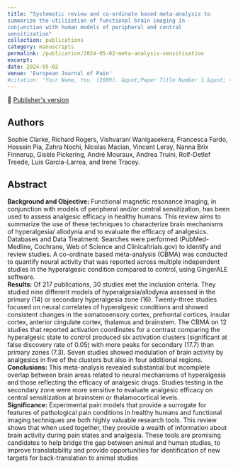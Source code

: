 ```yaml
---
title: "Systematic review and co-ordinate based meta-analysis to
summarize the utilization of functional brain imaging in
conjunction with human models of peripheral and central
sensitization"
collection: publications
category: manuscripts
permalink: /publication/2024-05-02-meta-analysis-sensitisation
excerpt:
date: 2024-05-02
venue: 'European Journal of Pain'
#citation: 'Your Name, You. (2009). &quot;Paper Title Number 1.&quot; <i>Journal 1</i>. 1(1).'
---
```


<!--more-->

📄 [Publisher's version](https://onlinelibrary.wiley.com/doi/pdfdirect/10.1002/ejp.2251)

## Authors
Sophie Clarke, Richard Rogers, Vishvarani Wanigasekera, Francesca Fardo, Hossein Pia, Zahra Nochi, Nicolas Macian, Vincent Leray, Nanna Brix Finnerup, Gisèle Pickering, André Mouraux, Andrea Truini, Rolf-Detlef Treede, Luis Garcia-Larrea, and Irene Tracey.
## Abstract

**Background and Objective:** Functional magnetic resonance imaging, in conjunction with models of peripheral and/or central sensitization, has been used
to assess analgesic efficacy in healthy humans. This review aims to summarize
the use of these techniques to characterize brain mechanisms of hyperalgesia/
allodynia and to evaluate the efficacy of analgesics.
Databases and Data Treatment: Searches were performed (PubMed-Medline,
Cochrane, Web of Science and Clinicaltrials.gov) to identify and review studies.
A co-ordinate based meta-analysis (CBMA) was conducted to quantify neural activity that was reported across multiple independent studies in the hyperalgesic
condition compared to control, using GingerALE software.  
**Results:** Of 217 publications, 30 studies met the inclusion criteria. They studied
nine different models of hyperalgesia/allodynia assessed in the primary (14) or secondary hyperalgesia zone (16). Twenty-three studies focused on neural correlates of hyperalgesic conditions and showed consistent changes in the somatosensory
cortex, prefrontal cortices, insular cortex, anterior cingulate cortex, thalamus and
brainstem. The CBMA on 12 studies that reported activation coordinates for a contrast comparing the hyperalgesic state to control produced six activation clusters
(significant at false discovery rate of 0.05) with more peaks for secondary (17.7)
than primary zones (7.3). Seven studies showed modulation of brain activity by
analgesics in five of the clusters but also in four additional regions.  
**Conclusions:** This meta-analysis revealed substantial but incomplete overlap
between brain areas related to neural mechanisms of hyperalgesia and those reflecting the efficacy of analgesic drugs. Studies testing in the secondary zone were
more sensitive to evaluate analgesic efficacy on central sensitization at brainstem
or thalamocortical levels.  
**Significance:** Experimental pain models that provide a surrogate for features
of pathological pain conditions in healthy humans and functional imaging techniques are both highly valuable research tools. This review shows that when used
together, they provide a wealth of information about brain activity during pain
states and analgesia. These tools are promising candidates to help bridge the gap
between animal and human studies, to improve translatability and provide opportunities for identification of new targets for back-translation to animal studies
